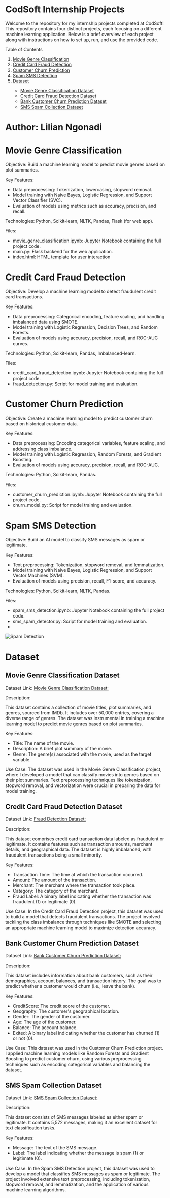 # CodSoft Internship Projects
<!-- About The Project -->
Welcome to the repository for my internship projects completed at CodSoft! This repository contains four distinct projects, each focusing on a different machine learning application. Below is a brief overview of each project along with instructions on how to set up, run, and use the provided code.
<a name="readme-top"></a>

<!-- TABLE OF CONTENTS -->


<summary>Table of Contents</summary>
<ol>
  <li><a href="#movie-genre-classification">Movie Genre Classification</a></li>
  <li><a href="#credit-card-fraud-detection">Credit Card Fraud Detection</a></li>
  <li><a href="#customer-churn-prediction">Customer Churn Prediction</a></li>
  <li><a href="#spam-sms-detection">Spam SMS Detection</a></li>
 
  <li><a href="#dataset">Dataset</a></li>
  <ul>
      <li><a href="#movie-genre-classification-dataset">Movie Genre Classification Dataset</a></li>
      <li><a href="#credit-card-fraud-detection-dataset">Credit Card Fraud Detection Dataset</a></li>
      <li><a href="bank-customer-churn-prediction-dataset">Bank Customer Churn Prediction Dataset</a></li>
      <li><a href="sms-spam-collection-dataset">SMS Spam Collection Dataset</a></li>     
    </ul>
     </li>
</ol>


# Author: Lilian Ngonadi

# Movie Genre Classification
Objective:
Build a machine learning model to predict movie genres based on plot summaries.

Key Features:
- Data preprocessing: Tokenization, lowercasing, stopword removal.
- Model training with Naive Bayes, Logistic Regression, and Support Vector Classifier (SVC).
- Evaluation of models using metrics such as accuracy, precision, and recall.

Technologies:
Python, Scikit-learn, NLTK, Pandas, Flask (for web app).

Files:
- movie_genre_classification.ipynb: Jupyter Notebook containing the full project code.
- main.py: Flask backend for the web application.
- index.html: HTML template for user interaction

# Credit Card Fraud Detection
Objective:
Develop a machine learning model to detect fraudulent credit card transactions.

Key Features:

- Data preprocessing: Categorical encoding, feature scaling, and handling imbalanced data using SMOTE.
- Model training with Logistic Regression, Decision Trees, and Random Forests.
- Evaluation of models using accuracy, precision, recall, and ROC-AUC curves.

Technologies:
Python, Scikit-learn, Pandas, Imbalanced-learn.

Files:
- credit_card_fraud_detection.ipynb: Jupyter Notebook containing the full project code.
- fraud_detection.py: Script for model training and evaluation.

# Customer Churn Prediction

Objective:
Create a machine learning model to predict customer churn based on historical customer data.

Key Features:

- Data preprocessing: Encoding categorical variables, feature scaling, and addressing class imbalance.
- Model training with Logistic Regression, Random Forests, and Gradient Boosting.
- Evaluation of models using accuracy, precision, recall, and ROC-AUC.

Technologies:
Python, Scikit-learn, Pandas.

Files:

- customer_churn_prediction.ipynb: Jupyter Notebook containing the full project code.
- churn_model.py: Script for model training and evaluation.

# Spam SMS Detection

Objective:
Build an AI model to classify SMS messages as spam or legitimate.

Key Features:

- Text preprocessing: Tokenization, stopword removal, and lemmatization.
- Model training with Naive Bayes, Logistic Regression, and Support Vector Machines (SVM).
- Evaluation of models using precision, recall, F1-score, and accuracy.

Technologies:
Python, Scikit-learn, NLTK, Pandas.

Files:

- spam_sms_detection.ipynb: Jupyter Notebook containing the full project code.
- sms_spam_detector.py: Script for model training and evaluation.
- 
![Spam Detection](spam.gif)
# Dataset

## Movie Genre Classification Dataset

Dataset Link: [Movie Genre Classification Dataset:](https://www.kaggle.com/datasets/hijest/genre-classification-dataset-imdb)

Description:

This dataset contains a collection of movie titles, plot summaries, and genres, sourced from IMDb. It includes over 50,000 entries, covering a diverse range of genres. The dataset was instrumental in training a machine learning model to predict movie genres based on plot summaries.

Key Features:

- Title: The name of the movie.
- Description: A brief plot summary of the movie.
- Genre: The genre(s) associated with the movie, used as the target variable.

Use Case: The dataset was used in the Movie Genre Classification project, where I developed a model that can classify movies into genres based on their plot summaries. Text preprocessing techniques like tokenization, stopword removal, and vectorization were crucial in preparing the data for model training.

## Credit Card Fraud Detection Dataset

Dataset Link: [Fraud Detection Dataset:](https://www.kaggle.com/datasets/kartik2112/fraud-detection)

Description:

This dataset comprises credit card transaction data labeled as fraudulent or legitimate. It contains features such as transaction amounts, merchant details, and geographical data. The dataset is highly imbalanced, with fraudulent transactions being a small minority.

Key Features:

- Transaction Time: The time at which the transaction occurred.
- Amount: The amount of the transaction.
- Merchant: The merchant where the transaction took place.
- Category: The category of the merchant.
- Fraud Label: A binary label indicating whether the transaction was fraudulent (1) or legitimate (0).

Use Case: In the Credit Card Fraud Detection project, this dataset was used to build a model that detects fraudulent transactions. The project involved tackling the class imbalance through techniques like SMOTE and selecting an appropriate machine learning model to maximize detection accuracy.

## Bank Customer Churn Prediction Dataset

Dataset Link: [Bank Customer Churn Prediction Dataset:](https://www.kaggle.com/datasets/shantanudhakadd/bank-customer-churn-prediction)


Description:

This dataset includes information about bank customers, such as their demographics, account balances, and transaction history. The goal was to predict whether a customer would churn (i.e., leave the bank).

Key Features:
- CreditScore: The credit score of the customer.
- Geography: The customer's geographical location.
- Gender: The gender of the customer.
- Age: The age of the customer.
- Balance: The account balance.
- Exited: A binary label indicating whether the customer has churned (1) or not (0).

Use Case: This dataset was used in the Customer Churn Prediction project. I applied machine learning models like Random Forests and Gradient Boosting to predict customer churn, using various preprocessing techniques such as encoding categorical variables and balancing the dataset.

## SMS Spam Collection Dataset

Dataset Link:  [SMS Spam Collection Dataset:](https://www.kaggle.com/datasets/uciml/sms-spam-collection-dataset)

Description:

This dataset consists of SMS messages labeled as either spam or legitimate. It contains 5,572 messages, making it an excellent dataset for text classification tasks.

Key Features:

- Message: The text of the SMS message.
- Label: The label indicating whether the message is spam (1) or legitimate (0).

Use Case: In the Spam SMS Detection project, this dataset was used to develop a model that classifies SMS messages as spam or legitimate. The project involved extensive text preprocessing, including tokenization, stopword removal, and lemmatization, and the application of various machine learning algorithms.
